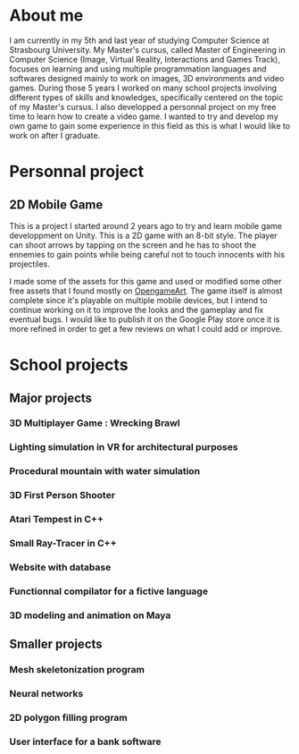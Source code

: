 # About me

I am currently in my 5th and last year of studying Computer Science at Strasbourg University. My Master's cursus, called Master of Engineering in Computer Science (Image, Virtual Reality, Interactions and Games Track), focuses on learning and using multiple programmation languages and softwares designed mainly to work on images, 3D environments and video games. During those 5 years I worked on many school projects involving different types of skills and knowledges, specifically centered on the topic of my Master's cursus. I also developped a personnal project on my free time to learn how to create a video game. I wanted to try and develop my own game to gain some experience in this field as this is what I would like to work on after I graduate.

# Personnal project

## 2D Mobile Game

This is a project I started around 2 years ago to try and learn mobile game developpment on Unity. This is a 2D game with an 8-bit style. The player can shoot arrows by tapping on the screen and he has to shoot the ennemies to gain points while being careful not to touch innocents with his projectiles.

I made some of the assets for this game and used or modified some other free assets that I found mostly on [OpengameArt](https://opengameart.org/). The game itself is almost complete since it's playable on multiple mobile devices, but I intend to continue working on it to improve the looks and the gameplay and fix eventual bugs. I would like to publish it on the Google Play store once it is more refined in order to get a few reviews on what I could add or improve.

# School projects

## Major projects

### 3D Multiplayer Game : Wrecking Brawl

### Lighting simulation in VR for architectural purposes

### Procedural mountain with water simulation

### 3D First Person Shooter

### Atari Tempest in C++

### Small Ray-Tracer in C++

### Website with database

### Functionnal compilator for a fictive language

### 3D modeling and animation on Maya

## Smaller projects

### Mesh skeletonization program

### Neural networks

### 2D polygon filling program

### User interface for a bank software

